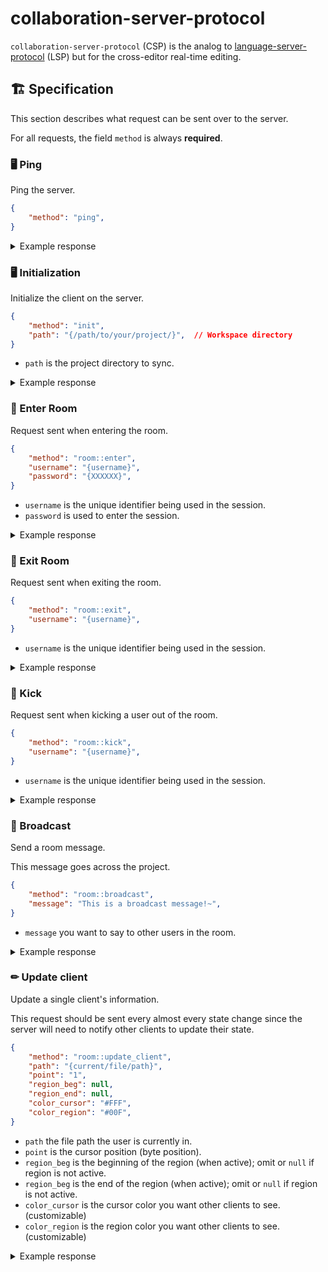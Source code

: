 # collaboration-server-protocol

`collaboration-server-protocol` (CSP) is the analog to [language-server-protocol][]
(LSP) but for the cross-editor real-time editing.

## 🏗 Specification

This section describes what request can be sent over to the server.

For all requests, the field `method` is always **required**.

### 🖥 Ping

Ping the server.

```json
{
    "method": "ping",
}
```

<details>
<summary>Example response</summary>

```json
{
    "method": "pong",
    "timestamp": "2024-07-26 15:29:23.284806 -07:00",
    "status": "success",
}
```

</details>

### 🖥 Initialization

Initialize the client on the server.

```json
{
    "method": "init",
    "path": "{/path/to/your/project/}",  // Workspace directory
}
```

- `path` is the project directory to sync.

<details>
<summary>Example response</summary>

```json
{
    "method": "init",
    "message": "Done initialized [{/path/to/your/project/}]",
    "status": "success",
}
```

</details>

### 🚪 Enter Room

Request sent when entering the room.

```json
{
    "method": "room::enter",
    "username": "{username}",
    "password": "{XXXXXX}",
}
```

- `username` is the unique identifier being used in the session.
- `password` is used to enter the session.

<details>
<summary>Example response</summary>

```json
{
    "method": "room::enter",
    "message": "{username} has entered the room",
    "username": "{username}",
    "status": "success",
}
```

</details>

### 🚪 Exit Room

Request sent when exiting the room.

```json
{
    "method": "room::exit",
    "username": "{username}",
}
```

- `username` is the unique identifier being used in the session.

<details>
<summary>Example response</summary>

```json
{
    "method": "room::exit",
    "message": "{username} has left the room",
    "username": "{username}",
    "status": "success",
}
```

</details>

### 🦶 Kick

Request sent when kicking a user out of the room.

```json
{
    "method": "room::kick",
    "username": "{username}",
}
```

- `username` is the unique identifier being used in the session.

<details>
<summary>Example response</summary>

```json
{
    "method": "room::kick",
    "username": "{target_username}",
    "admin": "{admin_username}",
    "message": "{target} has been kicked out by {admin}",
    "status": "success",
}
```

</details>

### 📢 Broadcast

Send a room message.

This message goes across the project.

```json
{
    "method": "room::broadcast",
    "message": "This is a broadcast message!~",
}
```

- `message` you want to say to other users in the room.

<details>
<summary>Example response</summary>

```json
{
    "method": "room::broadcast",
    "username:": "{username}",
    "message": "This is a broadcast message!~",
    "status": "success",
}
```

</details>

### ✏ Update client

Update a single client's information.

This request should be sent every almost every state change since the server
will need to notify other clients to update their state.

```json
{
    "method": "room::update_client",
    "path": "{current/file/path}",
    "point": "1",
    "region_beg": null,
    "region_end": null,
    "color_cursor": "#FFF",
    "color_region": "#00F",
}
```

- `path` the file path the user is currently in.
- `point` is the cursor position (byte position).
- `region_beg` is the beginning of the region (when active); omit or `null` if region is not active.
- `region_beg` is the end of the region (when active); omit or `null` if region is not active.
- `color_cursor` is the cursor color you want other clients to see. (customizable)
- `color_region` is the region color you want other clients to see. (customizable)

<details>
<summary>Example response</summary>

```json
{
    No response
}
```

</details>


<!-- Links -->

[language-server-protocol]: https://github.com/microsoft/language-server-protocol

